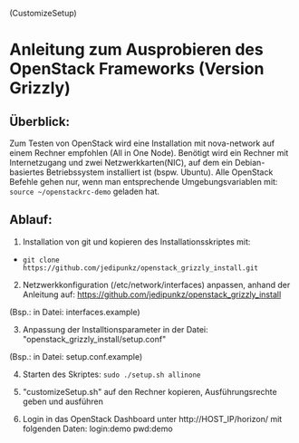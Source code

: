 (CustomizeSetup)

Anleitung zum Ausprobieren des OpenStack Frameworks (Version Grizzly)
======================================================================================

Überblick:
----------
Zum Testen von OpenStack wird eine Installation mit nova-network auf einem Rechner empfohlen (All in One Node).
Benötigt wird ein Rechner mit Internetzugang und zwei Netzwerkkarten(NIC), auf dem
ein Debian-basiertes Betriebssystem installiert ist (bspw. Ubuntu).
Alle OpenStack Befehle gehen nur, wenn man entsprechende Umgebungsvariablen mit:
`source ~/openstackrc-demo` geladen hat.

Ablauf:
----------
1. Installation von git und kopieren des Installationsskriptes mit:
- `git clone https://github.com/jedipunkz/openstack_grizzly_install.git`

2. Netzwerkkonfiguration (/etc/network/interfaces) anpassen, anhand der Anleitung auf:
https://github.com/jedipunkz/openstack_grizzly_install

(Bsp.: in Datei: interfaces.example)

3. Anpassung der Installtionsparameter in der Datei:
"openstack_grizzly_install/setup.conf"

(Bsp.: in Datei: setup.conf.example)

4. Starten des Skriptes:
 `sudo ./setup.sh allinone`

5. "customizeSetup.sh" auf den Rechner kopieren, Ausführungsrechte geben und ausführen

6. Login in das OpenStack Dashboard unter http://HOST_IP/horizon/
mit folgenden Daten:
login:demo pwd:demo





